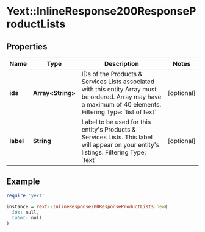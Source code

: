 # Yext::InlineResponse200ResponseProductLists

## Properties

| Name | Type | Description | Notes |
| ---- | ---- | ----------- | ----- |
| **ids** | **Array&lt;String&gt;** | IDs of the Products &amp; Services Lists associated with this entity   Array must be ordered.  Array may have a maximum of 40 elements.   Filtering Type: &#x60;list of text&#x60; | [optional] |
| **label** | **String** | Label to be used for this entity&#39;s Products &amp; Services Lists. This label will appear on your entity&#39;s listings.  Filtering Type: &#x60;text&#x60; | [optional] |

## Example

```ruby
require 'yext'

instance = Yext::InlineResponse200ResponseProductLists.new(
  ids: null,
  label: null
)
```

